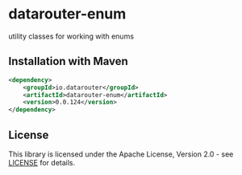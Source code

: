 # datarouter-enum

utility classes for working with enums

## Installation with Maven

```xml
<dependency>
	<groupId>io.datarouter</groupId>
	<artifactId>datarouter-enum</artifactId>
	<version>0.0.124</version>
</dependency>
```

## License

This library is licensed under the Apache License, Version 2.0 - see [LICENSE](../LICENSE) for details.
